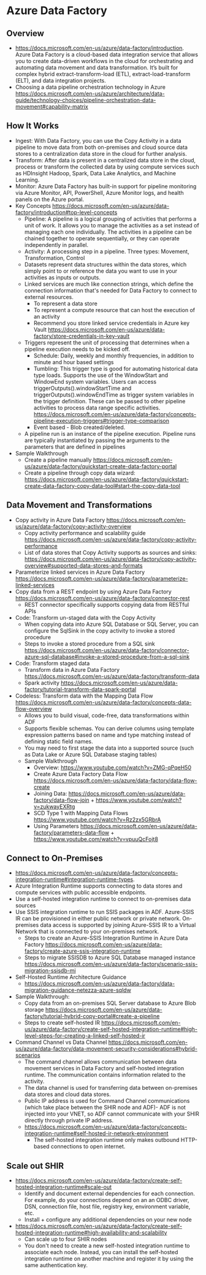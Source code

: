 # Azure Data Factory

## Overview
- https://docs.microsoft.com/en-us/azure/data-factory/introduction. Azure Data Factory is a cloud-based data integration service that allows you to create data-driven workflows in the cloud for orchestrating and automating data movement and data transformation. It’s built for complex hybrid extract-transform-load (ETL), extract-load-transform (ELT), and data integration projects.
- Choosing a data pipeline orchestration technology in Azure https://docs.microsoft.com/en-us/azure/architecture/data-guide/technology-choices/pipeline-orchestration-data-movement#capability-matrix

## How It Works
- Ingest: With Data Factory, you can use the Copy Activity in a data pipeline to move data from both on-premises and cloud source data stores to a centralization data store in the cloud for further analysis. 
- Transform: After data is present in a centralized data store in the cloud, process or transform the collected data by using compute services such as HDInsight Hadoop, Spark, Data Lake Analytics, and Machine Learning.
- Monitor: Azure Data Factory has built-in support for pipeline monitoring via Azure Monitor, API, PowerShell, Azure Monitor logs, and health panels on the Azure portal.
- Key Concepts https://docs.microsoft.com/en-us/azure/data-factory/introduction#top-level-concepts
  - Pipeline: A pipeline is a logical grouping of activities that performs a unit of work. It allows you to manage the activities as a set instead of managing each one individually. The activities in a pipeline can be chained together to operate sequentially, or they can operate independently in parallel.
  - Activity: A processing step in a pipeline. Three types: Movement, Transformation, Control
  - Datasets represent data structures within the data stores, which simply point to or reference the data you want to use in your activities as inputs or outputs.
  - Linked services are much like connection strings, which define the connection information that's needed for Data Factory to connect to external resources.
    - To represent a data store 
    - To represent a compute resource that can host the execution of an activity
    - Recommend you store linked service credentials in Azure key Vault https://docs.microsoft.com/en-us/azure/data-factory/store-credentials-in-key-vault
  - Triggers represent the unit of processing that determines when a pipeline execution needs to be kicked off.
    - Schedule: Daily, weekly and monthly frequencies, in addition to minute and hour based settings
    - Tumbling: This trigger type is good for automating historical data type loads. Supports the use of the WindowStart and WindowEnd system variables. Users can access triggerOutputs().windowStartTime and triggerOutputs().windowEndTime as trigger system variables in the trigger definition. These can be passed to other pipeline activities to process data range specific activities. https://docs.microsoft.com/en-us/azure/data-factory/concepts-pipeline-execution-triggers#trigger-type-comparison 
    - Event based - Blob created/deleted.
  - A pipeline run is an instance of the pipeline execution. Pipeline runs are typically instantiated by passing the arguments to the parameters that are defined in pipelines
- Sample Walkthrough
  - Create a pipeline manually https://docs.microsoft.com/en-us/azure/data-factory/quickstart-create-data-factory-portal
  - Create a pipeline through copy data wizard: https://docs.microsoft.com/en-us/azure/data-factory/quickstart-create-data-factory-copy-data-tool#start-the-copy-data-tool


## Data Movement and Transformations
- Copy activity in Azure Data Factory https://docs.microsoft.com/en-us/azure/data-factory/copy-activity-overview
  - Copy activity performance and scalability guide https://docs.microsoft.com/en-us/azure/data-factory/copy-activity-performance
  - List of data stores that Copy Activity supports as sources and sinks: https://docs.microsoft.com/en-us/azure/data-factory/copy-activity-overview#supported-data-stores-and-formats
- Parameterize linked services in Azure Data Factory https://docs.microsoft.com/en-us/azure/data-factory/parameterize-linked-services
- Copy data from a REST endpoint by using Azure Data Factory https://docs.microsoft.com/en-us/azure/data-factory/connector-rest
  - REST connector specifically supports copying data from RESTful APIs
- Code: Transform un-staged data with the Copy Activity
  - When copying data into Azure SQL Database or SQL Server, you can configure the SqlSink in the copy activity to invoke a stored procedure
  - Steps to invoke a stored procedure from a SQL sink https://docs.microsoft.com/en-us/azure/data-factory/connector-azure-sql-database#invoke-a-stored-procedure-from-a-sql-sink
- Code: Transform staged data
  - Transform data in Azure Data Factory https://docs.microsoft.com/en-us/azure/data-factory/transform-data 
  - Spark activity https://docs.microsoft.com/en-us/azure/data-factory/tutorial-transform-data-spark-portal
- Codeless: Transform data with the Mapping Data Flow https://docs.microsoft.com/en-us/azure/data-factory/concepts-data-flow-overview 
  - Allows you to build visual, code-free, data transformations within ADF
  - Supports flexible schemas. You can derive columns using template expression patterns based on name and type matching instead of defining static field names.
  - You may need to first stage the data into a supported source (such as Data Lake or Azure SQL Database staging tables)
  - Sample Walkthrough
    - Overview: https://www.youtube.com/watch?v=ZMG-qPqeH50 
    - Create Azure Data Factory Data Flow https://docs.microsoft.com/en-us/azure/data-factory/data-flow-create
    - Joining Data: https://docs.microsoft.com/en-us/azure/data-factory/data-flow-join +  https://www.youtube.com/watch?v=zukwayEXRtg
    - SCD Type 1 with Mapping Data Flows https://www.youtube.com/watch?v=Rz2zx5GRbrA
    - Using Parameters https://docs.microsoft.com/en-us/azure/data-factory/parameters-data-flow +  https://www.youtube.com/watch?v=vpuuQcFojt8

## Connect to On-Premises
- https://docs.microsoft.com/en-us/azure/data-factory/concepts-integration-runtime#integration-runtime-types. 
- Azure Integration Runtime supports connecting to data stores and compute services with public accessible endpoints. 
- Use a self-hosted integration runtime to connect to on-premises data sources 
- Use SSIS integration runtime to run SSIS packages in ADF. Azure-SSIS IR can be provisioned in either public network or private network. On-premises data access is supported by joining Azure-SSIS IR to a Virtual Network that is connected to your on-premises network.
  - Steps to create an Azure-SSIS Integration Runtime in Azure Data Factory https://docs.microsoft.com/en-us/azure/data-factory/create-azure-ssis-integration-runtime
  - Steps to migrate SSISDB to Azure SQL Database managed instance https://docs.microsoft.com/en-us/azure/data-factory/scenario-ssis-migration-ssisdb-mi
- Self-Hosted Runtime Architecture Guidance
  - https://docs.microsoft.com/en-us/azure/data-factory/data-migration-guidance-netezza-azure-sqldw
- Sample Walkthrough:
  - Copy data from an on-premises SQL Server database to Azure Blob storage https://docs.microsoft.com/en-us/azure/data-factory/tutorial-hybrid-copy-portal#create-a-pipeline
  - Steps to create self-hosted IR https://docs.microsoft.com/en-us/azure/data-factory/create-self-hosted-integration-runtime#high-level-steps-for-creating-a-linked-self-hosted-ir
- Command Channel vs Data Channel https://docs.microsoft.com/en-us/azure/data-factory/data-movement-security-considerations#hybrid-scenarios
  - The command channel allows communication between data movement services in Data Factory and self-hosted integration runtime. The communication contains information related to the activity.
  - The data channel is used for transferring data between on-premises data stores and cloud data stores.
  - Public IP address is used for Command Channel communications (which take place between the SHIR node and ADF)- ADF is not injected into your VNET, so ADF cannot communicate with your SHIR directly through private IP address.
  - https://docs.microsoft.com/en-us/azure/data-factory/concepts-integration-runtime#self-hosted-ir-network-environment
    - The self-hosted integration runtime only makes outbound HTTP-based connections to open internet.

## Scale out SHIR
-  https://docs.microsoft.com/en-us/azure/data-factory/create-self-hosted-integration-runtime#scale-out 
   - Identify and document external dependencies for each connection. For example, do your connections depend on an an ODBC driver, DSN, connection file, host file, registry key, environment variable, etc. 
   - Install + configure any additional dependencies on your new node
- https://docs.microsoft.com/en-us/azure/data-factory/create-self-hosted-integration-runtime#high-availability-and-scalability
  - Can scale up to four SHIR nodes
  - You don't need to create a new self-hosted integration runtime to associate each node. Instead, you can install the self-hosted integration runtime on another machine and register it by using the same authentication key.